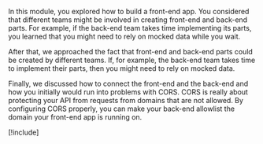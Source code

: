 In this module, you explored how to build a front-end app. You considered that different teams might be involved in creating front-end and back-end parts. For example, if the back-end team takes time implementing its parts, you learned that you might need to rely on mocked data while you wait.

After that, we approached the fact that front-end and back-end parts could be created by different teams. If, for example, the back-end team takes time to implement their parts, then you might need to rely on mocked data.

Finally, we discussed how to connect the front-end and the back-end and how you initially would run into problems with CORS. CORS is really about protecting your API from requests from domains that are not allowed. By configuring CORS properly, you can make your back-end allowlist the domain your front-end app is running on.

[!include[](../../../includes/dotnet-summary.md)]
